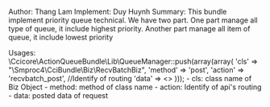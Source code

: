 Author: Thang Lam
Implement: Duy Huynh
Summary: This bundle implement priority queue technical. We have two part.
        One part manage all type of queue, it include highest priority. Another part manage all item of queue, it include lowest priority

Usages:
    \Ccicore\ActionQueueBundle\Lib\QueueManager::push(array(array(
        'cls'       => "\Smproc4\CciBundle\Biz\RecvBatchBiz",
        'method'    => 'post',
        'action'    => 'recvbatch_post', //Identify of routing
        'data' => <<posted data>> 
    )));
    - cls: class name of Biz Object
    - method: method of class name
    - action: Identify of api's routing
    - data: posted data of request
